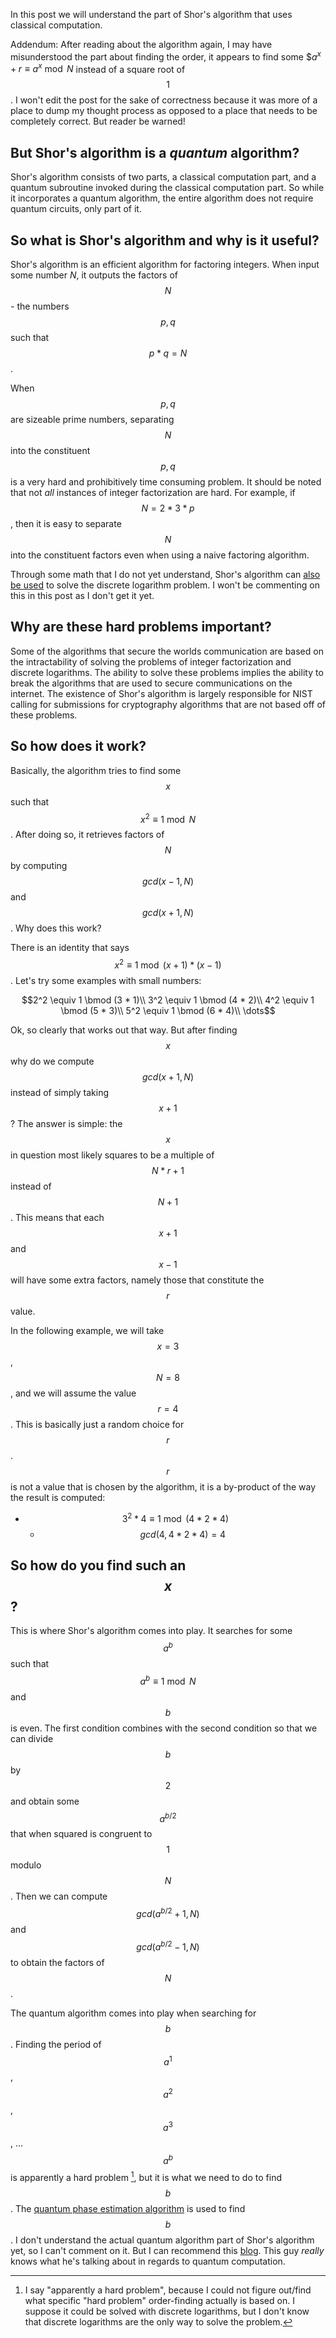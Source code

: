 In this post we will understand the part of Shor's algorithm that uses classical computation. 

Addendum: After reading about the algorithm again, I may have misunderstood the part about finding the order, it appears to find some $$a^x + r \equiv a^x \bmod N$ instead of a square root of $$1$$. I won't edit the post for the sake of correctness because it was more of a place to dump my thought process as opposed to a place that needs to be completely correct. But reader be warned!


But Shor's algorithm is a *quantum* algorithm?
-----
Shor's algorithm consists of two parts, a classical computation part, and a quantum subroutine invoked during the classical computation part. So while it incorporates a quantum algorithm, the entire algorithm does not require quantum circuits, only part of it.


So what is Shor's algorithm and why is it useful?
-----
Shor's algorithm is an efficient algorithm for factoring integers. When input some number $N$, it outputs the factors of $$N$$ - the numbers $$p, q$$ such that $$p * q = N$$. 

When $$p, q$$ are sizeable prime numbers, separating $$N$$ into the constituent $$p, q$$ is a very hard and prohibitively time consuming problem. It should be noted that not *all* instances of integer factorization are hard. For example, if $$N = 2 * 3 * p$$, then it is easy to separate $$N$$ into the constituent factors even when using a naive factoring algorithm.

Through some math that I do not yet understand, Shor's algorithm can [also be used](https://en.wikipedia.org/wiki/Shor%27s_algorithm#Discrete_logarithms) to solve the discrete logarithm problem. I won't be commenting on this in this post as I don't get it yet.


Why are these hard problems important?
-----
Some of the algorithms that secure the worlds communication are based on the intractability of solving the problems of integer factorization and discrete logarithms. The ability to solve these problems implies the ability to break the algorithms that are used to secure communications on the internet. The existence of Shor's algorithm is largely responsible for NIST calling for submissions for cryptography algorithms that are not based off of these problems. 


So how does it work?
-----
Basically, the algorithm tries to find some $$x$$ such that $$x^2 \equiv 1 \bmod N$$. After doing so, it retrieves factors of $$N$$ by computing $$gcd(x - 1, N)$$ and $$gcd(x + 1, N)$$. Why does this work? 

There is an identity that says $$x^2 \equiv 1 \bmod (x + 1) * (x - 1)$$. Let's try some examples with small numbers:

$$2^2 \equiv 1 \bmod (3 * 1)\\
3^2 \equiv 1 \bmod (4 * 2)\\
4^2 \equiv 1 \bmod (5 * 3)\\
5^2 \equiv 1 \bmod (6 * 4)\\
\dots$$


Ok, so clearly that works out that way. But after finding $$x$$ why do we compute $$gcd(x + 1, N)$$ instead of simply taking $$x + 1$$? The answer is simple: the $$x$$ in question most likely squares to be a multiple of $$N * r + 1$$ instead of $$N + 1$$. This means that each $$x + 1$$ and $$x - 1$$ will have some extra factors, namely those that constitute the $$r$$ value.

In the following example, we will take $$x=3$$, $$N = 8$$, and we will assume the value $$r = 4$$. This is basically just a random choice for $$r$$. $$r$$ is not a value that is chosen by the algorithm, it is a by-product of the way the result is computed:

- $$3^2 * 4 \equiv 1 \bmod (4 * 2 * 4)$$
    - $$gcd(4, 4 * 2 * 4) = 4$$


So how do you find such an $$x$$?
-----
This is where Shor's algorithm comes into play. It searches for some $$a^b$$ such that $$a^b \equiv 1 \bmod N$$ and $$b$$ is even. The first condition combines with the second condition so that we can divide $$b$$ by $$2$$ and obtain some $$a^{b/2}$$ that when squared is congruent to $$1$$ modulo $$N$$. Then we can compute $$gcd(a^{b/2} + 1, N)$$ and $$gcd(a^{b/2} - 1, N)$$ to obtain the factors of $$N$$.

The quantum algorithm comes into play when searching for $$b$$. Finding the period of $$a^1$$, $$a^2$$, $$a^3$$, ... $$a^b$$ is apparently a hard problem [^1], but it is what we need to do to find $$b$$. The [quantum phase estimation algorithm](https://en.wikipedia.org/wiki/Quantum_phase_estimation_algorithm) is used to find $$b$$. I don't understand the actual quantum algorithm part of Shor's algorithm yet, so I can't comment on it. But I can recommend this [blog](http://algassert.com). This guy *really* knows what he's talking about in regards to quantum computation. 


[^1]: I say "apparently a hard problem", because I could not figure out/find what specific "hard problem" order-finding actually is based on. I suppose it could be solved with discrete logarithms, but I don't know that discrete logarithms are the only way to solve the problem.